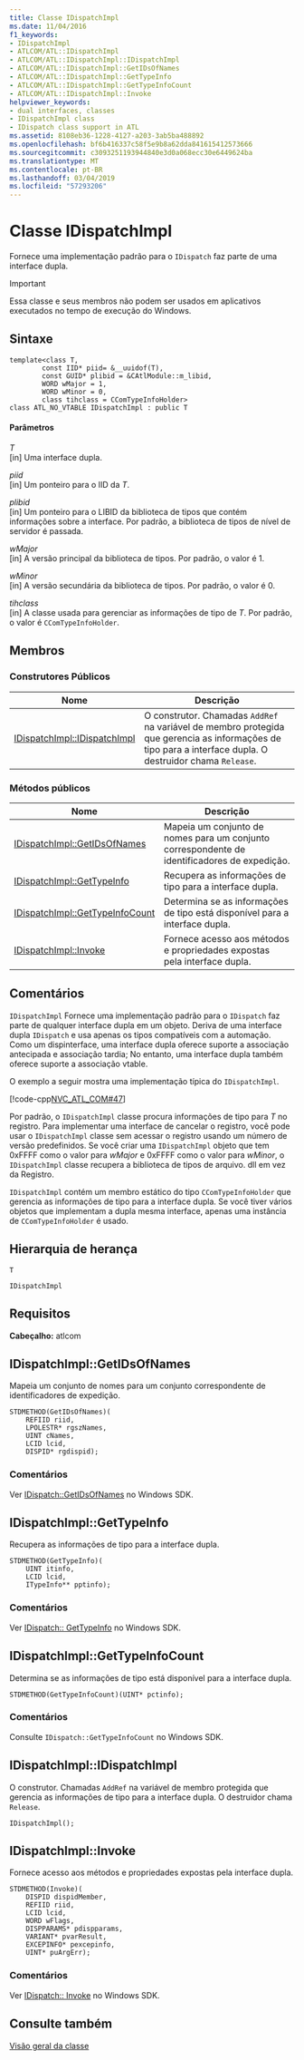 ```yaml
---
title: Classe IDispatchImpl
ms.date: 11/04/2016
f1_keywords:
- IDispatchImpl
- ATLCOM/ATL::IDispatchImpl
- ATLCOM/ATL::IDispatchImpl::IDispatchImpl
- ATLCOM/ATL::IDispatchImpl::GetIDsOfNames
- ATLCOM/ATL::IDispatchImpl::GetTypeInfo
- ATLCOM/ATL::IDispatchImpl::GetTypeInfoCount
- ATLCOM/ATL::IDispatchImpl::Invoke
helpviewer_keywords:
- dual interfaces, classes
- IDispatchImpl class
- IDispatch class support in ATL
ms.assetid: 8108eb36-1228-4127-a203-3ab5ba488892
ms.openlocfilehash: bf6b416337c58f5e9b8a62dda841615412573666
ms.sourcegitcommit: c3093251193944840e3d0a068ecc30e6449624ba
ms.translationtype: MT
ms.contentlocale: pt-BR
ms.lasthandoff: 03/04/2019
ms.locfileid: "57293206"
---
```

# <a name="idispatchimpl-class"></a>Classe IDispatchImpl

Fornece uma implementação padrão para o `IDispatch` faz parte de uma interface dupla.

> [!IMPORTANT]
>  Essa classe e seus membros não podem ser usados em aplicativos executados no tempo de execução do Windows.

## <a name="syntax"></a>Sintaxe

```
template<class T,
        const IID* piid= &__uuidof(T),
        const GUID* plibid = &CAtlModule::m_libid,
        WORD wMajor = 1,
        WORD wMinor = 0,
        class tihclass = CComTypeInfoHolder>
class ATL_NO_VTABLE IDispatchImpl : public T
```

#### <a name="parameters"></a>Parâmetros

*T*<br/>
[in] Uma interface dupla.

*piid*<br/>
[in] Um ponteiro para o IID da *T*.

*plibid*<br/>
[in] Um ponteiro para o LIBID da biblioteca de tipos que contém informações sobre a interface. Por padrão, a biblioteca de tipos de nível de servidor é passada.

*wMajor*<br/>
[in] A versão principal da biblioteca de tipos. Por padrão, o valor é 1.

*wMinor*<br/>
[in] A versão secundária da biblioteca de tipos. Por padrão, o valor é 0.

*tihclass*<br/>
[in] A classe usada para gerenciar as informações de tipo de *T*. Por padrão, o valor é `CComTypeInfoHolder`.

## <a name="members"></a>Membros

### <a name="public-constructors"></a>Construtores Públicos

|Nome|Descrição|
|----------|-----------------|
|[IDispatchImpl::IDispatchImpl](#idispatchimpl)|O construtor. Chamadas `AddRef` na variável de membro protegida que gerencia as informações de tipo para a interface dupla. O destruidor chama `Release`.|

### <a name="public-methods"></a>Métodos públicos

|Nome|Descrição|
|----------|-----------------|
|[IDispatchImpl::GetIDsOfNames](#getidsofnames)|Mapeia um conjunto de nomes para um conjunto correspondente de identificadores de expedição.|
|[IDispatchImpl::GetTypeInfo](#gettypeinfo)|Recupera as informações de tipo para a interface dupla.|
|[IDispatchImpl::GetTypeInfoCount](#gettypeinfocount)|Determina se as informações de tipo está disponível para a interface dupla.|
|[IDispatchImpl::Invoke](#invoke)|Fornece acesso aos métodos e propriedades expostas pela interface dupla.|

## <a name="remarks"></a>Comentários

`IDispatchImpl` Fornece uma implementação padrão para o `IDispatch` faz parte de qualquer interface dupla em um objeto. Deriva de uma interface dupla `IDispatch` e usa apenas os tipos compatíveis com a automação. Como um dispinterface, uma interface dupla oferece suporte a associação antecipada e associação tardia; No entanto, uma interface dupla também oferece suporte a associação vtable.

O exemplo a seguir mostra uma implementação típica do `IDispatchImpl`.

[!code-cpp[NVC_ATL_COM#47](../../atl/codesnippet/cpp/idispatchimpl-class_1.h)]

Por padrão, o `IDispatchImpl` classe procura informações de tipo para *T* no registro. Para implementar uma interface de cancelar o registro, você pode usar o `IDispatchImpl` classe sem acessar o registro usando um número de versão predefinidos. Se você criar uma `IDispatchImpl` objeto que tem 0xFFFF como o valor para *wMajor* e 0xFFFF como o valor para *wMinor*, o `IDispatchImpl` classe recupera a biblioteca de tipos de arquivo. dll em vez da Registro.

`IDispatchImpl` contém um membro estático do tipo `CComTypeInfoHolder` que gerencia as informações de tipo para a interface dupla. Se você tiver vários objetos que implementam a dupla mesma interface, apenas uma instância de `CComTypeInfoHolder` é usado.

## <a name="inheritance-hierarchy"></a>Hierarquia de herança

`T`

`IDispatchImpl`

## <a name="requirements"></a>Requisitos

**Cabeçalho:** atlcom

##  <a name="getidsofnames"></a>  IDispatchImpl::GetIDsOfNames

Mapeia um conjunto de nomes para um conjunto correspondente de identificadores de expedição.

```
STDMETHOD(GetIDsOfNames)(
    REFIID riid,
    LPOLESTR* rgszNames,
    UINT cNames,
    LCID lcid,
    DISPID* rgdispid);
```

### <a name="remarks"></a>Comentários

Ver [IDispatch::GetIDsOfNames](/windows/desktop/api/oaidl/nf-oaidl-idispatch-getidsofnames) no Windows SDK.

##  <a name="gettypeinfo"></a>  IDispatchImpl::GetTypeInfo

Recupera as informações de tipo para a interface dupla.

```
STDMETHOD(GetTypeInfo)(
    UINT itinfo,
    LCID lcid,
    ITypeInfo** pptinfo);
```

### <a name="remarks"></a>Comentários

Ver [IDispatch:: GetTypeInfo](/windows/desktop/api/oaidl/nf-oaidl-idispatch-gettypeinfo) no Windows SDK.

##  <a name="gettypeinfocount"></a>  IDispatchImpl::GetTypeInfoCount

Determina se as informações de tipo está disponível para a interface dupla.

```
STDMETHOD(GetTypeInfoCount)(UINT* pctinfo);
```

### <a name="remarks"></a>Comentários

Consulte `IDispatch::GetTypeInfoCount` no Windows SDK.

##  <a name="idispatchimpl"></a>  IDispatchImpl::IDispatchImpl

O construtor. Chamadas `AddRef` na variável de membro protegida que gerencia as informações de tipo para a interface dupla. O destruidor chama `Release`.

```
IDispatchImpl();
```

##  <a name="invoke"></a>  IDispatchImpl::Invoke

Fornece acesso aos métodos e propriedades expostas pela interface dupla.

```
STDMETHOD(Invoke)(
    DISPID dispidMember,
    REFIID riid,
    LCID lcid,
    WORD wFlags,
    DISPPARAMS* pdispparams,
    VARIANT* pvarResult,
    EXCEPINFO* pexcepinfo,
    UINT* puArgErr);
```

### <a name="remarks"></a>Comentários

Ver [IDispatch:: Invoke](/windows/desktop/api/oaidl/nf-oaidl-idispatch-invoke) no Windows SDK.

## <a name="see-also"></a>Consulte também

[Visão geral da classe](../../atl/atl-class-overview.md)
